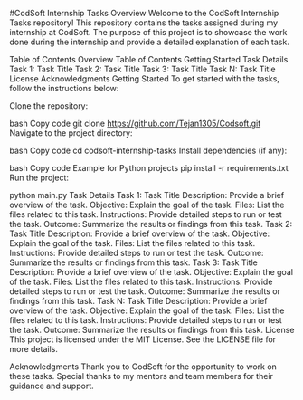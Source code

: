 #CodSoft Internship Tasks
Overview
Welcome to the CodSoft Internship Tasks repository! This repository contains the tasks assigned during my internship at CodSoft. The purpose of this project is to showcase the work done during the internship and provide a detailed explanation of each task.

Table of Contents
Overview
Table of Contents
Getting Started
Task Details
Task 1: Task Title
Task 2: Task Title
Task 3: Task Title
Task N: Task Title
License
Acknowledgments
Getting Started
To get started with the tasks, follow the instructions below:

Clone the repository:

bash
Copy code
git clone https://github.com/Tejan1305/Codsoft.git
Navigate to the project directory:

bash
Copy code
cd codsoft-internship-tasks
Install dependencies (if any):

bash
Copy code
 Example for Python projects
pip install -r requirements.txt
Run the project:


python main.py
Task Details
Task 1: Task Title
Description: Provide a brief overview of the task.
Objective: Explain the goal of the task.
Files: List the files related to this task.
Instructions: Provide detailed steps to run or test the task.
Outcome: Summarize the results or findings from this task.
Task 2: Task Title
Description: Provide a brief overview of the task.
Objective: Explain the goal of the task.
Files: List the files related to this task.
Instructions: Provide detailed steps to run or test the task.
Outcome: Summarize the results or findings from this task.
Task 3: Task Title
Description: Provide a brief overview of the task.
Objective: Explain the goal of the task.
Files: List the files related to this task.
Instructions: Provide detailed steps to run or test the task.
Outcome: Summarize the results or findings from this task.
Task N: Task Title
Description: Provide a brief overview of the task.
Objective: Explain the goal of the task.
Files: List the files related to this task.
Instructions: Provide detailed steps to run or test the task.
Outcome: Summarize the results or findings from this task.
License
This project is licensed under the MIT License. See the LICENSE file for more details.

Acknowledgments
Thank you to CodSoft for the opportunity to work on these tasks.
Special thanks to my mentors and team members for their guidance and support.
